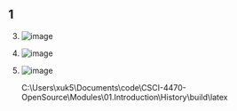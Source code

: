 ## 1

3. ![image](https://user-images.githubusercontent.com/35581753/173095454-2035197d-440b-47fe-bf21-23897a444d7b.png)

4. ![image](https://user-images.githubusercontent.com/35581753/173096217-984518f4-7704-4ec0-8ee2-5413365a661b.png)

5. ![image](https://user-images.githubusercontent.com/35581753/173109309-63c98fd1-ffad-44c4-a325-4f7be834e090.png)

   C:\Users\xuk5\Documents\code\CSCI-4470-OpenSource\Modules\01.Introduction\History\build\latex


